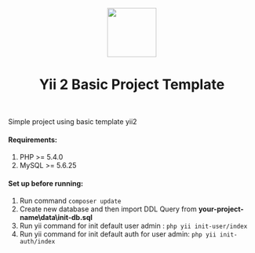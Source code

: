 <p align="center">
    <a href="https://github.com/yiisoft" target="_blank">
        <img src="https://avatars0.githubusercontent.com/u/993323" height="100px">
    </a>
    <h1 align="center">Yii 2 Basic Project Template</h1>
    <br>
</p>

<p>Simple project using basic template yii2</p>

<h4>Requirements:</h4>
 <ol>
    <li>PHP >= 5.4.0</li>
    <li>MySQL >= 5.6.25</li>
</ol>

<h4>Set up before running:</h4>
<ol>
    <li>Run command <code>composer update</code></li>
    <li>Create new database and then import DDL Query from <strong>your-project-name\data\init-db.sql</strong></li>
    <li>Run yii command for init default user admin : <code>php yii init-user/index</code></li>
    <li>Run yii command for init default auth for user admin: <code>php yii init-auth/index</code></li>
</ol>
